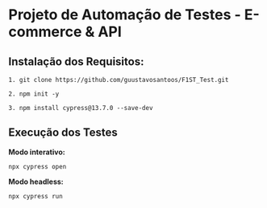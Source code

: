 # Projeto de Automação de Testes - E-commerce & API

## Instalação dos Requisitos:

```
1. git clone https://github.com/guustavosantoos/F1ST_Test.git 
 
2. npm init -y 

3. npm install cypress@13.7.0 --save-dev  
```


## Execução dos Testes

**Modo interativo:**

```
npx cypress open
```


**Modo headless:**

```
npx cypress run
```